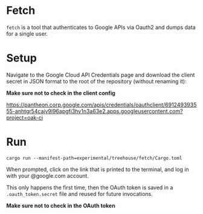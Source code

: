 # Fetch

`fetch` is a tool that authenticates to Google APIs via Oauth2 and dumps data
for a single user.

# Setup

Navigate to the Google Cloud API Credentials page and download the client secret
in JSON format to the root of the repository (without renaming it):

**Make sure not to check in the client config**

https://pantheon.corp.google.com/apis/credentials/oauthclient/691249393555-anhtgr54cajv9l96apgfi3hv1n3a63e2.apps.googleusercontent.com?project=oak-ci

# Run

```
cargo run --manifest-path=experimental/treehouse/fetch/Cargo.toml
```

When prompted, click on the link that is printed to the terminal, and log in
with your @google.com account.

This only happens the first time, then the OAuth token is saved in a
`.oauth_token.secret` file and reused for future invocations.

**Make sure not to check in the OAuth token**
